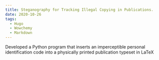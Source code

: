 ```yaml
---
title: Steganography for Tracking Illegal Copying in Publications.
date: 2020-10-26
tags:
  - Hugo
  - Wowchemy
  - Markdown
---
```


Developed a Python program that inserts an imperceptible personal identification code into a physically printed publication typeset in LaTeX

<!--more-->
